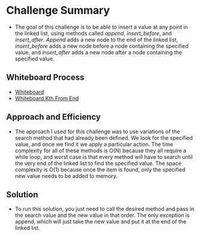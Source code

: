 # Challenge Summary
* The goal of this challenge is to be able to insert a value at any point in the linked list, using methods called *append*, *insert_before*, and *insert_after*. *Append* adds a new node to the end of the linked list, *insert_before* adds a new node before a node containing the specified value, and *insert_after* adds a new node after a node containing the specified value.

## Whiteboard Process
* [Whiteboard](ll_insert_methods.png)
* [Whiteboard Kth From End](ll-kth-from-end-whiteboard.jpg)

## Approach and Efficiency
* The approach I used for this challenge was to use variations of the search method that had already been defined. We look for the specified value, and once we find it we apply a particular action. The time complexity for all of these methods is O(N) because they all require a while loop, and worst case is that every method will have to search until the very end of the linked list to find the specified value. The space complexity is O(1) because once the item is found, only the specified new value needs to be added to memory.

## Solution
* To run this solution, you just need to call the desired method and pass in the search value and the new value in that order. The only exception is append, which will just take the new value and put it at the end of the linked list.
